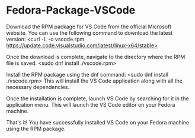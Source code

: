 # Fedora-Package-VSCode

Download the RPM package for VS Code from the official Microsoft website. You can use the following command to download the latest version:
<curl -L -o vscode.rpm https://update.code.visualstudio.com/latest/linux-x64/stable>

Once the download is complete, navigate to the directory where the RPM file is saved.
<sudo dnf install ./vscode.rpm>

Install the RPM package using the dnf command:
<sudo dnf install ./vscode.rpm>
This will install the VS Code application along with all the necessary dependencies.

Once the installation is complete, launch VS Code by searching for it in the application menu.
This will launch the VS Code editor on your Fedora machine.
  
That's it! You have successfully installed VS Code on your Fedora machine using the RPM package.
